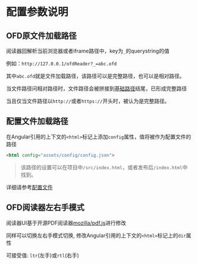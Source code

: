 # 配置参数说明

## OFD原文件加载路径

阅读器回解析当前浏览器或者iframe路径中，key为`_`的querystring的值

例如：`http://127.0.0.1/ofdReader?_=abc.ofd`

其中`abc.ofd`就是文件加载路径，该路径可以是完整路径，也可以是相对路径。

当文件路径问相对路径时，文件路径会被拼接到[基础路径]()结尾，已形成完整路径

当且仅当文件路径以`http://`或者`https://`开头时，被认为是完整路径。


## 配置文件加载路径

在Angular引用的上下文的`<html>`标记上添加`config`属性，值将被作为配置文件的路径

``` HTML
<html config="assets/config/config.json">
```
> 该路径的设置可以在项目中`/src/index.html`，或者发布后`/index.html`中找到。

详细请参考[配置文件](ConfigFile.md)

## OFD阅读器左右手模式

阅读器UI基于开源PDF阅读器[mozilla/pdf.js](https://github.com/mozilla/pdf.js/)进行修改

同样可以切换左右手模式切换, 修改Angular引用的上下文的`<html>`标记上的`dir`属性

可接受值: `ltr`(左手)或`rtl`(右手)
